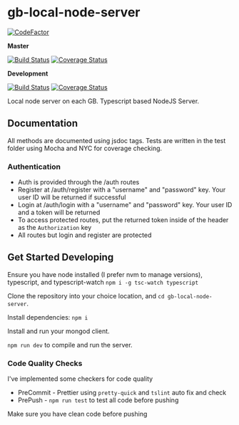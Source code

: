 # gb-local-node-server

[![CodeFactor](https://www.codefactor.io/repository/github/garbagebytes/gb-node-api/badge)](https://www.codefactor.io/repository/github/garbagebytes/gb-node-api)

**Master**

[![Build Status](https://travis-ci.org/GarbageBytes/gb-local-node-server.svg?branch=master)](https://travis-ci.org/GarbageBytes/gb-local-node-server)
[![Coverage Status](https://coveralls.io/repos/github/GarbageBytes/gb-local-node-server/badge.svg?branch=master)](https://coveralls.io/github/GarbageBytes/gb-local-node-server?branch=master)

**Development**

[![Build Status](https://travis-ci.org/GarbageBytes/gb-local-node-server.svg?branch=development)](https://travis-ci.org/GarbageBytes/gb-local-node-server)
[![Coverage Status](https://coveralls.io/repos/github/GarbageBytes/gb-local-node-server/badge.svg?branch=development)](https://coveralls.io/github/GarbageBytes/gb-local-node-server?branch=development)

Local node server on each GB. Typescript based NodeJS Server.

## Documentation

All methods are documented using jsdoc tags. Tests are written in the test folder using Mocha and NYC for coverage checking.

### Authentication

- Auth is provided through the /auth routes
- Register at /auth/register with a "username" and "password" key. Your user ID will be returned if successful
- Login at /auth/login with a "username" and "password" key. Your user ID and a token will be returned
- To access protected routes, put the returned token inside of the header as the `Authorization` key
- All routes but login and register are protected

## Get Started Developing

Ensure you have node installed (I prefer nvm to manage versions), typescript, and typescript-watch `npm i -g tsc-watch typescript`

Clone the repository into your choice location, and `cd gb-local-node-server`.

Install dependencies: `npm i`

Install and run your mongod client.

`npm run dev` to compile and run the server.

### Code Quality Checks

I've implemented some checkers for code quality

- PreCommit - Prettier using `pretty-quick` and `tslint` auto fix and check
- PrePush - `npm run test` to test all code before pushing

Make sure you have clean code before pushing
